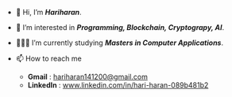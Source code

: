 - 👋 Hi, I’m **_Hariharan_**.
- 👀 I’m interested in **_Programming, Blockchain, Cryptograpy, AI_**.
- 👨🏻‍🎓 I’m currently studying **_Masters in Computer Applications_**.
- 📫 How to reach me

    - **Gmail** : hariharan141200@gmail.com
    - **LinkedIn** : www.linkedin.com/in/hari-haran-089b481b2

<!---
hariharan1412/hariharan1412 is a ✨ special ✨ repository because its `README.md` (this file) appears on your GitHub profile.
You can click the Preview link to take a look at your changes.
--->
